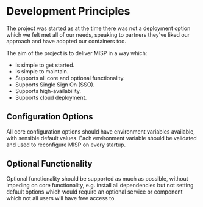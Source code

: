 <!--
SPDX-FileCopyrightText: 2023-2024 Jisc Services Limited
SPDX-FileContributor: Joe Pitt

SPDX-License-Identifier: GPL-3.0-only
-->
# Development Principles

The project was started as at the time there was not a deployment option which we felt met all of
our needs, speaking to partners they've liked our approach and have adopted our containers too.

The aim of the project is to deliver MISP in a way which:

* Is simple to get started.
* Is simple to maintain.
* Supports all core and optional functionality.
* Supports Single Sign On (SSO).
* Supports high-availability.
* Supports cloud deployment.

## Configuration Options

All core configuration options should have environment variables available, with sensible default
values. Each environment variable should be validated and used to reconfigure MISP on every startup.

## Optional Functionality

Optional functionality should be supported as much as possible, without impeding on core
functionality, e.g. install all dependencies but not setting default options which would require an
optional service or component which not all users will have free access to.
